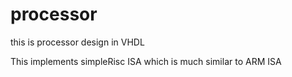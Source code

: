 processor
=========

this is processor design in VHDL

This implements simpleRisc ISA which is much similar to ARM ISA

